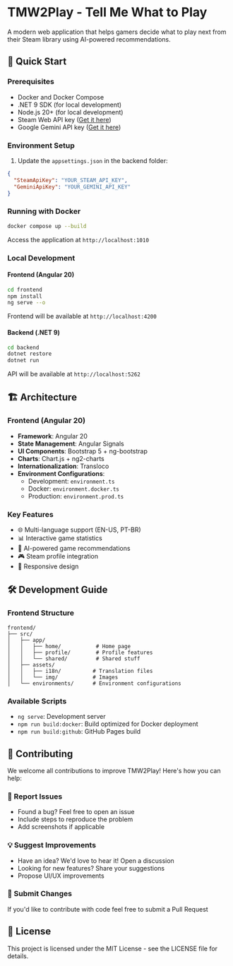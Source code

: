 # TMW2Play - Tell Me What to Play

A modern web application that helps gamers decide what to play next from their Steam library using AI-powered recommendations.

## 🚀 Quick Start

### Prerequisites
- Docker and Docker Compose
- .NET 9 SDK (for local development)
- Node.js 20+ (for local development)
- Steam Web API key ([Get it here](https://steamcommunity.com/dev/apikey))
- Google Gemini API key ([Get it here](https://makersuite.google.com/app/apikey))

### Environment Setup
1. Update the `appsettings.json` in the backend folder:
```json
{
  "SteamApiKey": "YOUR_STEAM_API_KEY",
  "GeminiApiKey": "YOUR_GEMINI_API_KEY"
}
```

### Running with Docker
```bash
docker compose up --build
```
Access the application at `http://localhost:1010`

### Local Development

#### Frontend (Angular 20)
```bash
cd frontend
npm install
ng serve --o
```
Frontend will be available at `http://localhost:4200`

#### Backend (.NET 9)
```bash
cd backend
dotnet restore
dotnet run
```
API will be available at `http://localhost:5262`

## 🏗️ Architecture

### Frontend (Angular 20)
- **Framework**: Angular 20
- **State Management**: Angular Signals
- **UI Components**: Bootstrap 5 + ng-bootstrap
- **Charts**: Chart.js + ng2-charts
- **Internationalization**: Transloco
- **Environment Configurations**:
  - Development: `environment.ts`
  - Docker: `environment.docker.ts`
  - Production: `environment.prod.ts`

### Key Features
- 🌐 Multi-language support (EN-US, PT-BR)
- 📊 Interactive game statistics
- 🤖 AI-powered game recommendations
- 🎮 Steam profile integration
- 📱 Responsive design

## 🛠️ Development Guide

### Frontend Structure
```
frontend/
├── src/
│   ├── app/
│   │   ├── home/           # Home page
│   │   ├── profile/        # Profile features
│   │   └── shared/         # Shared stuff
│   ├── assets/
│   │   ├── i18n/          # Translation files
│   │   └── img/           # Images
│   └── environments/      # Environment configurations
```

### Available Scripts
- `ng serve`: Development server
- `npm run build:docker`: Build optimized for Docker deployment
- `npm run build:github`: GitHub Pages build

## 🤝 Contributing
We welcome all contributions to improve TMW2Play! Here's how you can help:

### 🐛 Report Issues
- Found a bug? Feel free to open an issue
- Include steps to reproduce the problem
- Add screenshots if applicable

### 💡 Suggest Improvements
- Have an idea? We'd love to hear it! Open a discussion
- Looking for new features? Share your suggestions
- Propose UI/UX improvements

### 🔧 Submit Changes
If you'd like to contribute with code feel free to submit a Pull Request

## 📄 License
This project is licensed under the MIT License - see the LICENSE file for details.